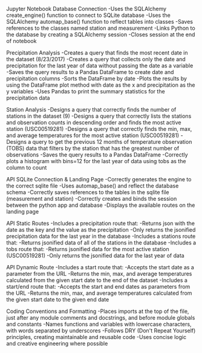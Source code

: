 Jupyter Notebook Database Connection
-Uses the SQLAlchemy create_engine() function to connect to SQLite database
-Uses the SQLAlchemy automap_base() function to reflect tables into classes 
-Saves references to the classes named station and measurement 
-Links Python to the database by creating a SQLAlchemy session 
-Closes session at the end of notebook

Precipitation Analysis
-Creates a query that finds the most recent date in the dataset (8/23/2017) 
-Creates a query that collects only the date and precipitation for the last year of data without passing the date as a variable
-Saves the query results to a Pandas DataFrame to create date and precipitation columns 
-Sorts the DataFrame by date
-Plots the results by using the DataFrame plot method with date as the x and precipitation as the y variables 
-Uses Pandas to print the summary statistics for the precipitation data

Station Analysis
-Designs a query that correctly finds the number of stations in the dataset (9) 
-Designs a query that correctly lists the stations and observation counts in descending order and finds the most active station (USC00519281) 
-Designs a query that correctly finds the min, max, and average temperatures for the most active station (USC00519281) 
-Designs a query to get the previous 12 months of temperature observation (TOBS) data that filters by the station that has the greatest number of observations 
-Saves the query results to a Pandas DataFrame
-Correctly plots a histogram with bins=12 for the last year of data using tobs as the column to count

API SQLite Connection & Landing Page
-Correctly generates the engine to the correct sqlite file 
-Uses automap_base() and reflect the database schema 
-Correctly saves references to the tables in the sqlite file (measurement and station) 
-Correctly creates and binds the session between the python app and database 
-Displays the available routes on the landing page

API Static Routes
-Includes a precipitation route that:
  -Returns json with the date as the key and the value as the precipitation
  -Only returns the jsonified precipitation data for the last year in the database
-Includes a stations route that:
  -Returns jsonified data of all of the stations in the database 
-Includes a tobs route that:
  -Returns jsonified data for the most active station (USC00519281) 
  -Only returns the jsonified data for the last year of data 

API Dynamic Route
-Includes a start route that:
  -Accepts the start date as a parameter from the URL 
  -Returns the min, max, and average temperatures calculated from the given start date to the end of the dataset
-Includes a start/end route that:
  -Accepts the start and end dates as parameters from the URL 
  -Returns the min, max, and average temperatures calculated from the given start date to the given end date

Coding Conventions and Formatting
-Places imports at the top of the file, just after any module comments and docstrings, and before module globals and constants
-Names functions and variables with lowercase characters, with words separated by underscores
-Follows DRY (Don't Repeat Yourself) principles, creating maintainable and reusable code
-Uses concise logic and creative engineering where possible
